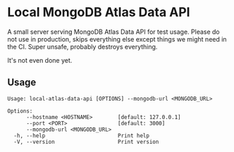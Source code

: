# Local MongoDB Atlas Data API

A small server serving MongoDB Atlas Data API for test usage.
Please do not use in production, skips everything else except
things we might need in the CI. Super unsafe, probably destroys
everything.

It's not even done yet.

## Usage

```console
Usage: local-atlas-data-api [OPTIONS] --mongodb-url <MONGODB_URL>

Options:
      --hostname <HOSTNAME>        [default: 127.0.0.1]
      --port <PORT>                [default: 3000]
      --mongodb-url <MONGODB_URL>  
  -h, --help                       Print help
  -V, --version                    Print version
```
